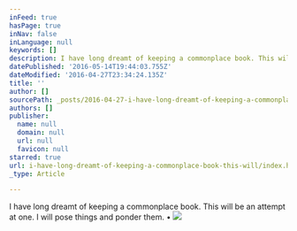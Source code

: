 ```yaml
---
inFeed: true
hasPage: true
inNav: false
inLanguage: null
keywords: []
description: I have long dreamt of keeping a commonplace book. This will be an attempt at one. I will pose things and ponder them. •
datePublished: '2016-05-14T19:44:03.755Z'
dateModified: '2016-04-27T23:34:24.135Z'
title: ''
author: []
sourcePath: _posts/2016-04-27-i-have-long-dreamt-of-keeping-a-commonplace-book-this-will.md
authors: []
publisher:
  name: null
  domain: null
  url: null
  favicon: null
starred: true
url: i-have-long-dreamt-of-keeping-a-commonplace-book-this-will/index.html
_type: Article

---
```

I have long dreamt of keeping a commonplace book. This will be an attempt at one. I will pose things and ponder them. •
![](https://the-grid-user-content.s3-us-west-2.amazonaws.com/dd8a12ab-34a4-4a04-9951-ee8dab7233f0.jpg)